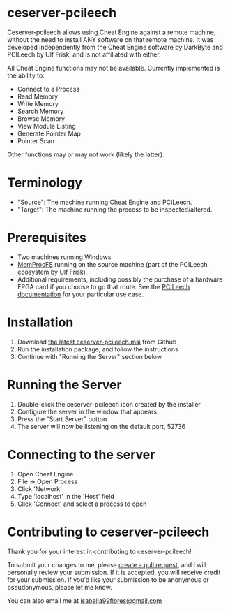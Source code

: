 # ceserver-pcileech

Ceserver-pcileech allows using Cheat Engine against a remote machine, without the need to install ANY software on that
remote machine. It was developed independently from the Cheat Engine software by DarkByte and PCILeech by Ulf Frisk, and
is not affiliated with either.

All Cheat Engine functions may not be available. Currently implemented is the ability to:

* Connect to a Process
* Read Memory
* Write Memory
* Search Memory
* Browse Memory
* View Module Listing
* Generate Pointer Map
* Pointer Scan

Other functions may or may not work (likely the latter).

# Terminology

* "Source": The machine running Cheat Engine and PCILeech.
* "Target": The machine running the process to be inspected/altered.

# Prerequisites

* Two machines running Windows
* [MemProcFS](https://github.com/ufrisk/MemProcFS) running on the source machine (part of the PCILeech ecosystem by Ulf
  Frisk)
* Additional requirements, including possibly the purchase of a hardware FPGA card if you choose to go that route. See
  the [PCILeech documentation](https://github.com/ufrisk/pcileech/blob/master/readme.md) for your particular use case.

# Installation

1. Download [the latest ceserver-pcileech.msi](https://github.com/isabellaflores/ceserver-pcileech/releases) from Github
2. Run the installation package, and follow the instructions
3. Continue with "Running the Server" section below

# Running the Server

1. Double-click the ceserver-pcileech icon created by the installer
4. Configure the server in the window that appears
5. Press the "Start Server" button
6. The server will now be listening on the default port, 52736

# Connecting to the server

1. Open Cheat Engine
2. File -> Open Process
3. Click 'Network'
4. Type 'localhost' in the 'Host' field
5. Click 'Connect' and select a process to open

# Contributing to ceserver-pcileech

Thank you for your interest in contributing to ceserver-pcileech!

To submit your changes to me, please [create a pull request](https://github.com/isabellaflores/ceserver-pcileech/pulls),
and I will personally review your submission. If it is accepted, you will receive credit for your submission. If you'd
like your submission to be anonymous or pseudonymous, please let me know.

You can also email me at [isabella99flores@gmail.com](mailto:isabella99flores@gmail.com)